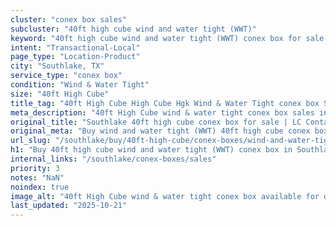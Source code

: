 ```yaml
---
cluster: "conex box sales"
subcluster: "40ft high cube wind and water tight (WWT)"
keyword: "40ft high cube wind and water tight (WWT) conex box for sale Southlake, TX"
intent: "Transactional-Local"
page_type: "Location-Product"
city: "Southlake, TX"
service_type: "conex box"
condition: "Wind & Water Tight"
size: "40ft High Cube"
title_tag: "40ft High Cube High Cube Hgk Wind & Water Tight conex box Sales in Southlake | LC Container"
meta_description: "40ft High Cube wind & water tight conex box sales in Southlake. High cube containers with extra height. Fast delivery, competitive pricing. Serving conex boxes area. Quote ID: QL5. Call (214) 524-4168 for your free quote today."
original_title: "Southlake 40ft high cube conex box for sale | LC Container"
original_meta: "Buy wind and water tight (WWT) 40ft high cube conex box sale with local delivery in Southlake, TX. LC Container — local Since 2003. Request a fast quote today."
url_slug: "/southlake/buy/40ft-high-cube/conex-boxes/wind-and-water-tight-wwt"
h1: "Buy 40ft high cube wind and water tight (WWT) conex box in Southlake"
internal_links: "/southlake/conex-boxes/sales"
priority: 3
notes: "NaN"
noindex: true
image_alt: "40ft High Cube wind & water tight conex box available for delivery in Southlake"
last_updated: "2025-10-21"
---
```


<!-- TODO: Add unique city/inventory copy, images, and internal links here. -->
